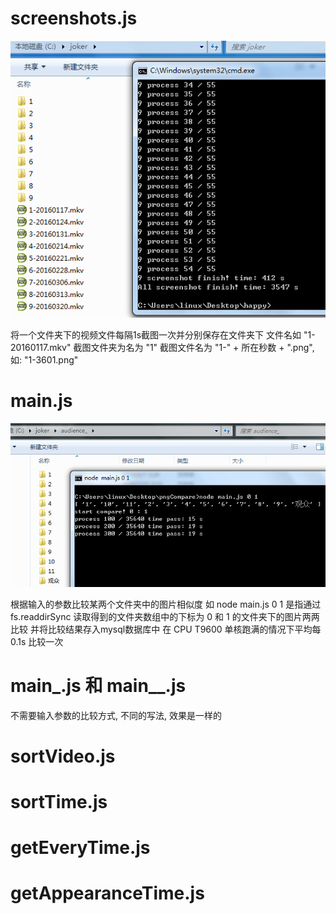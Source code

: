 ﻿# screenshots.js

![image](https://github.com/llwslc/VideoCompare/blob/master/Screenshots/screenshotjs.png)

将一个文件夹下的视频文件每隔1s截图一次并分别保存在文件夹下
文件名如 "1-20160117.mkv"
截图文件夹为名为 "1"
截图文件名为 "1-" + 所在秒数 + ".png", 如: "1-3601.png"

# main.js

![image](https://github.com/llwslc/VideoCompare/blob/master/Screenshots/main.png)

根据输入的参数比较某两个文件夹中的图片相似度
如 node main.js 0 1 是指通过 fs.readdirSync 读取得到的文件夹数组中的下标为 0 和 1 的文件夹下的图片两两比较
并将比较结果存入mysql数据库中
在 CPU T9600 单核跑满的情况下平均每 0.1s 比较一次

# main_.js 和 main__.js

不需要输入参数的比较方式, 不同的写法, 效果是一样的

# sortVideo.js


# sortTime.js


# getEveryTime.js


# getAppearanceTime.js


